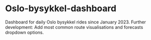 # Oslo-bysykkel-dashboard
Dashboard for daily Oslo bysykkel rides since January 2023. Further development: Add most common route visualisations and forecasts dropdown options.
